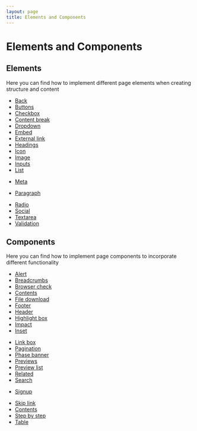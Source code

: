 ```yaml
---
layout: page
title: Elements and Components
---
```


# Elements and Components

## Elements

Here you can find how to implement different page elements when creating structure and content

- [Back](/essex-county-council-digital-manual/Design-system/Elements-and-Components/back)
- [Buttons](/essex-county-council-digital-manual/Design-system/Elements-and-Components/buttons)
- [Checkbox](/essex-county-council-digital-manual/Design-system/Elements-and-Components/checkbox)
- [Content break](/essex-county-council-digital-manual/Design-system/Elements-and-Components/content-break)
- [Dropdown](/essex-county-council-digital-manual/Design-system/Elements-and-Components/dropdown)
- [Embed](/essex-county-council-digital-manual/Design-system/Elements-and-Components/embed)
- [External link](/essex-county-council-digital-manual/Design-system/Elements-and-Components/external-link)
- [Headings](/essex-county-council-digital-manual/Design-system/Elements-and-Components/headings)
- [Icon](/essex-county-council-digital-manual/Design-system/Elements-and-Components/icon)
- [Image](/essex-county-council-digital-manual/Design-system/Elements-and-Components/image)
- [Inputs](/essex-county-council-digital-manual/Design-system/Elements-and-Components/inputs)
- [List](/essex-county-council-digital-manual/Design-system/Elements-and-Components/list)
<!-- - [Logo](/essex-county-council-digital-manual/Design-system/Elements-and-Components/logo) -->
- [Meta](/essex-county-council-digital-manual/Design-system/Elements-and-Components/meta)
<!-- - [Nav](/essex-county-council-digital-manual/Design-system/Elements-and-Components/nav) -->
- [Paragraph](/essex-county-council-digital-manual/Design-system/Elements-and-Components/paragraph)
<!-- - [Print link](/essex-county-council-digital-manual/Design-system/Elements-and-Components/print-link) -->
- [Radio](/essex-county-council-digital-manual/Design-system/Elements-and-Components/radio)
- [Social](/essex-county-council-digital-manual/Design-system/Elements-and-Components/social)
- [Textarea](/essex-county-council-digital-manual/Design-system/Elements-and-Components/textarea)
- [Validation](/essex-county-council-digital-manual/Design-system/Elements-and-Components/validation)

## Components

Here you can find how to implement page components to incorporate different functionality

- [Alert](/essex-county-council-digital-manual/Design-system/Elements-and-Components/alert)
- [Breadcrumbs](/essex-county-council-digital-manual/Design-system/Elements-and-Components/breadcrumbs)
- [Browser check](/essex-county-council-digital-manual/Design-system/Elements-and-Components/browser-check)
- [Contents](/essex-county-council-digital-manual/Design-system/Elements-and-Components/contents)
- [File download](/essex-county-council-digital-manual/Design-system/Elements-and-Components/file-download)
- [Footer](/essex-county-council-digital-manual/Design-system/Elements-and-Components/footer)
- [Header](/essex-county-council-digital-manual/Design-system/Elements-and-Components/header)
- [Highlight box](/essex-county-council-digital-manual/Design-system/Elements-and-Components/highlight-box)
- [Impact](/essex-county-council-digital-manual/Design-system/Elements-and-Components/impact)
- [Inset](/essex-county-council-digital-manual/Design-system/Elements-and-Components/inset)
<!-- - [Landing preview](/essex-county-council-digital-manual/Design-system/Elements-and-Components/landing-preview) -->
- [Link box](/essex-county-council-digital-manual/Design-system/Elements-and-Components/link-box)
- [Pagination](/essex-county-council-digital-manual/Design-system/Elements-and-Components/pagination)
- [Phase banner](/essex-county-council-digital-manual/Design-system/Elements-and-Components/phase-banner)
- [Previews](/essex-county-council-digital-manual/Design-system/Elements-and-Components/previews)
- [Preview list](/essex-county-council-digital-manual/Design-system/Elements-and-Components/preview-list)
- [Related](/essex-county-council-digital-manual/Design-system/Elements-and-Components/related)
- [Search](/essex-county-council-digital-manual/Design-system/Elements-and-Components/search)
<!-- - [Search header](/essex-county-council-digital-manual/Design-system/Elements-and-Components/search-header) -->
<!-- - [Search home](/essex-county-council-digital-manual/Design-system/Elements-and-Components/search-home) -->
- [Signup](/essex-county-council-digital-manual/Design-system/Elements-and-Components/signup)
<!-- - [Side nav](/essex-county-council-digital-manual/Design-system/Elements-and-Components/side-nav) -->
- [Skip link](/essex-county-council-digital-manual/Design-system/Elements-and-Components/skip-link)
- [Contents](/essex-county-council-digital-manual/Design-system/Elements-and-Components/contents)
- [Step by step](/essex-county-council-digital-manual/Design-system/Elements-and-Components/step-by-step)
- [Table](/essex-county-council-digital-manual/Design-system/Elements-and-Components/table)
